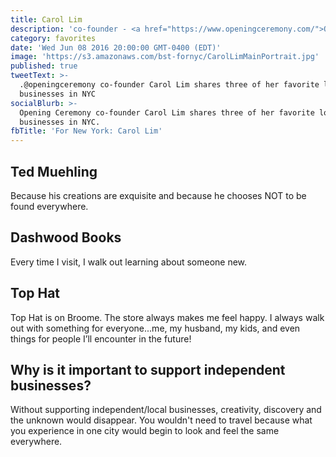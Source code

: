 ```yaml
---
title: Carol Lim
description: 'co-founder - <a href="https://www.openingceremony.com/">Opening Ceremony</a>'
category: favorites
date: 'Wed Jun 08 2016 20:00:00 GMT-0400 (EDT)'
image: 'https://s3.amazonaws.com/bst-fornyc/CarolLimMainPortrait.jpg'
published: true
tweetText: >-
  .@openingceremony co-founder Carol Lim shares three of her favorite local
  businesses in NYC
socialBlurb: >-
  Opening Ceremony co-founder Carol Lim shares three of her favorite local
  businesses in NYC.
fbTitle: 'For New York: Carol Lim'
---
```


## Ted Muehling

Because his creations are exquisite and because he chooses NOT to be found everywhere.

## Dashwood Books

Every time I visit, I walk out learning about someone new.

## Top Hat

Top Hat is on Broome. The store always makes me feel happy. I always walk out with something for everyone...me, my husband, my kids, and even things for people I’ll encounter in the future!

## Why is it important to support independent businesses?

Without supporting independent/local businesses, creativity, discovery and the unknown would disappear.  You wouldn't need to travel because what you experience in one city would begin to look and feel the same everywhere.
